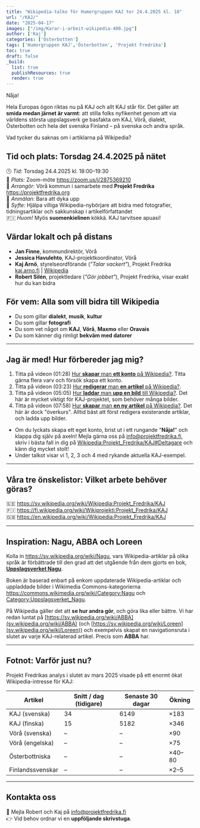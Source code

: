 ```yaml
---
title: "Wikipedia-talko för Humorgruppen KAJ tor 24.4.2025 kl. 18"
url: "/KAJ/"
date: "2025-04-17"
images: ["/img/Karar-i-arbeit-wikipedia-400.jpg"]
author: ['Kaj']
categories: ['Österbotten']
tags: ['Humorgruppen KAJ','Österbotten', 'Projekt Fredrika']
toc: true
draft: false
_build:
  list: true
  publishResources: true
  render: true
---
```


Nåja!

Hela Europas ögon riktas nu på KAJ och allt KAJ står för. Det gäller att **smida medan järnet är varmt**:
att stilla folks nyfikenhet genom att via världens största uppslagsverk ge basfakta om KAJ, Vörå, 
dialekt, Österbotten och hela det svenska Finland – på svenska och andra språk.

Vad tycker du saknas om i artiklarna på Wikipedia? 
  
## Tid och plats: Torsdag 24.4.2025 på nätet

🕒 *Tid*: Torsdag 24.4.2025 kl. 18:00–19:30  
📍 *Plats:* Zoom-möte <https://zoom.us/j/2875369210>  
🎤 *Arrangör:* Vörå kommun i samarbete med **Projekt Fredrika** <https://projektfredrika.org>     
📝 *Anmälan:* Bara att dyka upp   
🎯 *Syfte:* Hjälpa villiga Wikipedia-nybörjare att bidra med fotografier, tidningsartiklar 
och sakkunskap i artikelförfattandet  
🇫🇮 *Huom!* Myös **suomenkielinen** kökkä. KAJ tarvitsee apuasi!

## Värdar lokalt och på distans

- **Jan Finne**, kommundirektör, Vörå
- **Jessica Havulehto**, KAJ-projektkoordinator, Vörå
- **Kaj Arnö**, styrelseordförande (_"Talar vackert"_), Projekt Fredrika [kaj.arno.fi](https://kaj.arno.fi) | [Wikipedia](https://sv.wikipedia.org/wiki/Kaj_Arnö)  
- **Robert Silén**, projektledare (_"Gör jobbet"_), Projekt Fredrika, visar exakt hur du kan bidra 

## För vem: Alla som vill bidra till Wikipedia

- Du som gillar **dialekt**, **musik**, **kultur**  
- Du som gillar **fotografi**  
- Du som vet något om **KAJ**, **Vörå**, **Maxmo** eller **Oravais**  
- Du som känner dig rimligt **bekväm med datorer**

--- 

## Jag är med! Hur förbereder jag mig?
1. Titta på videon (01:28) [Hur **skapar** man **ett konto** på Wikipedia?](https://www.youtube.com/watch?v=x6mlQr-mt2Q&list=PLTaXVy1OdhRKwFJ77pS1kxRLziE2KgF5a&index=1). Titta gärna flera varv och försök skapa ett konto.
2. Titta på videon (03:23) [Hur **redigerar** man **en artikel** på Wikipedia?](https://www.youtube.com/watch?v=TWR2iGMEiUs&list=PLTaXVy1OdhRKwFJ77pS1kxRLziE2KgF5a&index=2). 
3. Titta på videon (05:05) [Hur **laddar** man **upp en bild** till Wikipedia?](https://www.youtube.com/watch?v=UMJZeNIlJlI&list=PLTaXVy1OdhRKwFJ77pS1kxRLziE2KgF5a&index=3). Det här är mycket viktigt för KAJ-projektet, som behöver många bilder.
4. Titta på videon (07:58) [Hur **skapar** man **en ny artikel** på Wikipedia?](https://www.youtube.com/watch?v=qRVabxH1JNQ&list=PLTaXVy1OdhRKwFJ77pS1kxRLziE2KgF5a&index=4). Det här är dock "överkurs". Alltid bäst att först redigera existerande artiklar, och ladda upp bilder.
* Om du lyckats skapa ett eget konto, brist ut i ett rungande "**Nåja!**" och klappa dig själv på axeln! Mejla gärna oss på <info@projektfredrika.fi>, skriv i bästa fall in dig på [Wikipedia:Projekt_Fredrika/KAJ#Deltagare](https://sv.wikipedia.org/wiki/Wikipedia:Projekt_Fredrika/KAJ#Deltagare>) och känn dig mycket stolt!
* Under talkot visar vi 1, 2, 3 och 4 med rykande aktuella KAJ-exempel.

---

## Våra tre önskelistor: Vilket arbete behöver göras?

🇸🇪 <https://sv.wikipedia.org/wiki/Wikipedia:Projekt_Fredrika/KAJ>  
🇫🇮 <https://fi.wikipedia.org/wiki/Wikiprojekti:Projekt_Fredrika/KAJ>  
🇬🇧 <https://en.wikipedia.org/wiki/Wikipedia:Projekt_Fredrika/KAJ>

---

## Inspiration: Nagu, ABBA och Loreen

Kolla in <https://sv.wikipedia.org/wiki/Nagu>, vars Wikipedia-artiklar på olika språk är 
förbättrade till den grad att det utgående från dem gjorts en bok, 
[**Uppslagsverket Nagu**](https://projektfredrika.fi/uppslagsverket-nagu/). 

Boken är baserad enbart på enkom uppdaterade Wikipedia-artiklar och uppladdade bilder i Wikimedia 
Commons-kategorierna <https://commons.wikimedia.org/wiki/Category:Nagu> och [Category:Uppslagsverket_Nagu](https://commons.wikimedia.org/wiki/Category:Uppslagsverket_Nagu).

På Wikipedia gäller det att **se hur andra gör**, och göra lika eller bättre. Vi har redan luntat på 
[https://sv.wikipedia.org/wiki/ABBA](sv.wikipedia.org/wiki/ABBA) 
(och [https://sv.wikipedia.org/wiki/Loreen](sv.wikipedia.org/wiki/Loreen))
och exempelvis skapat en navigationsruta i slutet av varje KAJ-relaterad artikel. 
Precis som **ABBA** har.

---

## Fotnot: Varför just nu?

Projekt Fredrikas analys i slutet av mars 2025 visade på ett enormt ökat Wikipedia-intresse för KAJ:

| Artikel             | Snitt / dag (tidigare) | Senaste 30 dagar | Ökning |
|---------------------|------------------------|------------------|--------|
| KAJ (svenska)       | 34                     | 6149             | ×183   |
| KAJ (finska)        | 15                     | 5182             | ×346   |
| Vörå (svenska)      | –                      | –                | ×90    |
| Vörå (engelska)     | –                      | –                | ×75    |
| Österbottniska      | –                      | –                | ×40–80 |
| Finlandssvenskar    | –                      | –                | ×2–5   |

---

## Kontakta oss

📧 Mejla Robert och Kaj på <info@projektfredrika.fi>   
👉 Vid behov ordnar vi en **uppföljande skrivstuga**.
